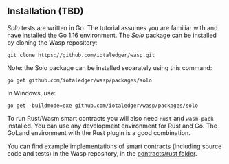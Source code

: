 ## Installation (TBD)

_Solo_ tests are written in Go. The tutorial assumes you are familiar with and
have installed the Go 1.16 environment. The _Solo_ package can be installed by
cloning the Wasp repository:

```
git clone https://github.com/iotaledger/wasp.git
```

Note: the Solo package can be installed separately using this command:

```
go get github.com/iotaledger/wasp/packages/solo
```

In Windows, use:

```
go get -buildmode=exe github.com/iotaledger/wasp/packages/solo
```

To run Rust/Wasm smart contracts you will also need `Rust` and `wasm-pack` 
installed. You can use any development environment for Rust and Go. The GoLand
environment with the Rust plugin is a good combination.

You can find example implementations of smart contracts (including source code
and tests) in the Wasp repository, in the
[contracts/rust folder](https://github.com/iotaledger/wasp/tree/master/contracts/rust).

